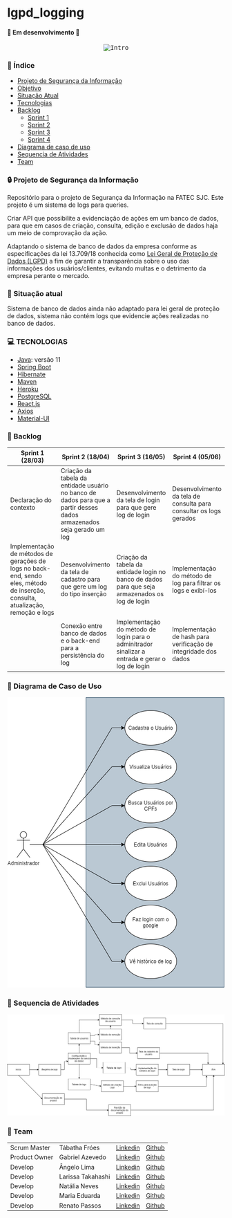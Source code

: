 # lgpd_logging

 
#### 🚧  Em desenvolvimento  🚧

<p align="center">
  <kbd>
    <img src="https://github.com/az3vedo/lgpd_logging/blob/a6a63fc10dc8f3413413bb31827f646607dc626c/Imagens/20210609_002026.gif" alt="Intro">
  </kbd>
</p>


### :checkered_flag: Índice 

<!--ts-->
   * [Projeto de Segurança da Informação](#projeto)
   * [Objetivo](#objetivo)
   * [Situação Atual](#situação)
   * [Tecnologias](#tecnologias)
   * [Backlog](#backlog)
      * [Sprint 1](#sprint-1)
      * [Sprint 2](#sprint-2)
      * [Sprint 3](#sprint-3)
      * [Sprint 4](#sprint-4)
   * [Diagrama de caso de uso](#diagrama-caso-de-uso)
   * [Sequencia de Atividades](#sequencia)
   * [Team](#team)
<!--te-->


### :lock: Projeto de Segurança da Informação <a name="projeto"></a>
Repositório para o projeto de Segurança da Informação na FATEC SJC.
Este projeto é um sistema de logs para queries. 
 
Criar API que possibilite a evidenciação de ações em um banco de dados, para que em casos de criação, consulta, edição e exclusão de dados haja um meio de comprovação da ação.

Adaptando o sistema de banco de dados da empresa conforme as especificações da lei 13.709/18
conhecida como [Lei Geral de Proteção de Dados (LGPD)](http://www.planalto.gov.br/ccivil_03/_ato2015-2018/2018/lei/l13709.htm) a fim de garantir a transparência sobre o uso das informações dos usuários/clientes, evitando multas e o detrimento da empresa perante o mercado.

### :triangular_flag_on_post: Situação atual <a name="objetivo"></a>
Sistema de banco de dados ainda não adaptado para lei geral de proteção de dados, sistema não contém logs que evidencie ações realizadas no banco de dados.

### :computer: TECNOLOGIAS <a name="tecnologias"></a>
- [Java](https://docs.oracle.com/en/java/javase/11/): versão 11
- [Spring Boot](https://docs.spring.io/spring-boot/docs/current/reference/htmlsingle/)
- [Hibernate](https://hibernate.org/orm/documentation/5.4/)
- [Maven](https://maven.apache.org/guides/)
- [Heroku](https://devcenter.heroku.com/categories/reference)
- [PostgreSQL](https://www.postgresql.org/docs/)
- [React.js](https://pt-br.reactjs.org/docs/react-api.html)
- [Axios](https://github.com/axios/axios)
- [Material-UI](https://material-ui.com/pt/)


### :bookmark_tabs: Backlog <a name="backlog"></a>


|  Sprint 1 (28/03) |  Sprint 2 (18/04)| Sprint 3 (16/05) |  Sprint 4 (05/06)|
|---|---|---|---|
|  Declaração do contexto  | Criação da tabela da entidade usuário no banco de dados para que a partir desses dados armazenados seja gerado um log  | Desenvolvimento da tela de login para que gere log de login  | Desenvolvimento da tela de consulta para consultar os logs gerados  |
|  Implementação de métodos de gerações de logs no back-end, sendo eles, método de inserção, consulta, atualização, remoção e logs  |  Desenvolvimento da tela de cadastro para que gere um log do tipo inserção |  Criação da tabela da entidade login no banco de dados para que seja armazenados os log de login |  Implementação do método de log para filtrar os logs e exibí-los |
|   |  Conexão entre banco de dados e o back-end para a persistência do log | Implementação do método de login para o adminitrador sinalizar a entrada  e gerar o log de login  | Implementação de hash para verificação de integridade dos dados  |

### :date: Diagrama de Caso de Uso <a name="diagrama-caso-de-uso"></a>
![Diagrama de caso de uso](https://github.com/az3vedo/lgpd_logging/blob/documentation/Imagens/DiagramaDeCasoDeUso.png)

### :date: Sequencia de Atividades <a name="sequencia"></a>
![Sequencia de atividades](https://github.com/az3vedo/lgpd_logging/blob/documentation/Imagens/sequenciaAtividade.png)

### 	:two_women_holding_hands: Team <a name="team"></a>


<table>
    <thead>
    </thead>
    <tbody>
      <tr>
        <td>Scrum Master</td>
        <td>Tábatha Fróes</td>
        <td><a href = "https://www.linkedin.com/  in/tabathafroes/">Linkedin</a></td>
        <td><a href = "https://github.com/tabathafroes">Github</a></td>       
      </tr>
    <tr>
       <td>Product Owner</td>
        <td>Gabriel Azevedo</td>
            <td><a href = "https://www.linkedin.com/in/gabrielsouzati">Linkedin</a></td>
            <td><a href = "https://github.com/az3vedo">Github</a></td>           
    </tr>
    <tr>
            <td>Develop</td>
            <td>Ângelo Lima</td>
            <td><a href = "https://www.linkedin.com/in/%C3%A2ngelo-lima-0003201b0/">Linkedin</a></td>
            <td><a href = "https://github.com/angelovlima">Github</a></td>           
        </tr>
        <tr>
            <td>Develop</td>
            <td>Larissa Takahashi</td> 
            <td><a href = "https://www.linkedin.com/in/larissa-miho-takahashi/">Linkedin</a></td> 
            <td><a href = "https://github.com/LarissaMiho"> Github</a> </td>
        </tr>
        <tr>
            <td>Develop</td>
            <td>Natália Neves</td>
            <td> <a href= "https://www.linkedin.com/in/natalia-reis-neves">Linkedin</a></td>
            <td> <a href= "https://github.com/natalianeves18">Github</a></td>
        </tr>
        <tr>
            <td>Develop</td>
            <td>Maria Eduarda</td>
            <td><a href= "https://www.linkedin.com/in/mariaeduarda-oliveira">Linkedin</a></td>
            <td><a href = "https://github.com/Eduarda-Oliveira">Github</a></td>
        </tr>
        <tr>
            <td>Develop</td>
            <td>Renato Passos</td> 
            <td><a href = "https://www.linkedin.com/in/renato-passos-049598185/">Linkedin</a></td>
            <td><a href = "https://github.com/Renato-Passos">Github</a></td>
      </tr>
   </tbody>
</table>